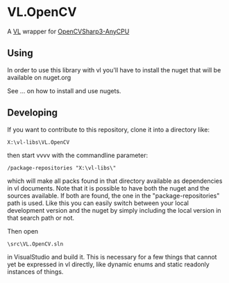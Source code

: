 # VL.OpenCV
A [VL](https://vvvv.org/documentation/vl) wrapper for [OpenCVSharp3-AnyCPU](https://github.com/shimat/opencvsharp)

## Using
In order to use this library with vl you'll have to install the nuget that will be available on nuget.org

See ... on how to install and use nugets.

## Developing
If you want to contribute to this repository, clone it into a directory like:
 
    X:\vl-libs\VL.OpenCV
 
then start vvvv with the commandline parameter:

    /package-repositories "X:\vl-libs\"
    
which will make all packs found in that directory available as dependencies in vl documents. Note that it is possible to have both the nuget and the sources available. If both are found, the one in the "package-repositories" path is used. Like this you can easily switch between your local development version and the nuget by simply including the local version in that search path or not.

Then open

    \src\VL.OpenCV.sln
    
in VisualStudio and build it. This is necessary for a few things that cannot yet be expressed in vl directly, like dynamic enums and static readonly instances of things. 
